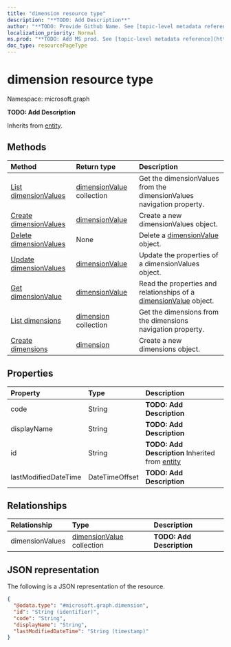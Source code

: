 ```yaml
---
title: "dimension resource type"
description: "**TODO: Add Description**"
author: "**TODO: Provide Github Name. See [topic-level metadata reference](https://msgo.azurewebsites.net/add/document/guidelines/metadata.html#topic-level-metadata)**"
localization_priority: Normal
ms.prod: "**TODO: Add MS prod. See [topic-level metadata reference](https://msgo.azurewebsites.net/add/document/guidelines/metadata.html#topic-level-metadata)**"
doc_type: resourcePageType
---
```


# dimension resource type


Namespace: microsoft.graph

**TODO: Add Description**


Inherits from [entity](../resources/entity.md).

## Methods
|Method|Return type|Description|
|:---|:---|:---|
|[List dimensionValues](../api/dimension-list-dimensionvalues.md)|[dimensionValue](../resources/dimensionvalue.md) collection|Get the dimensionValues from the dimensionValues navigation property.|
|[Create dimensionValues](../api/dimension-post-dimensionvalues.md)|[dimensionValue](../resources/dimensionvalue.md)|Create a new dimensionValues object.|
|[Delete dimensionValues](../api/dimension-delete-dimensionvalues.md)|None|Delete a [dimensionValue](../resources/dimensionvalue.md) object.|
|[Update dimensionValues](../api/dimension-update-dimensionvalues.md)|[dimensionValue](../resources/dimensionvalue.md)|Update the properties of a dimensionValues object.|
|[Get dimensionValue](../api/dimensionvalue-get.md)|[dimensionValue](../resources/dimensionvalue.md)|Read the properties and relationships of a [dimensionValue](../resources/dimensionvalue.md) object.|
|[List dimensions](../api/company-list-dimensions.md)|[dimension](../resources/dimension.md) collection|Get the dimensions from the dimensions navigation property.|
|[Create dimensions](../api/company-post-dimensions.md)|[dimension](../resources/dimension.md)|Create a new dimensions object.|

## Properties
|Property|Type|Description|
|:---|:---|:---|
|code|String|**TODO: Add Description**|
|displayName|String|**TODO: Add Description**|
|id|String|**TODO: Add Description** Inherited from [entity](../resources/entity.md)|
|lastModifiedDateTime|DateTimeOffset|**TODO: Add Description**|

## Relationships
|Relationship|Type|Description|
|:---|:---|:---|
|dimensionValues|[dimensionValue](../resources/dimensionvalue.md) collection|**TODO: Add Description**|

## JSON representation
The following is a JSON representation of the resource.
<!-- {
  "blockType": "resource",
  "keyProperty": "id",
  "@odata.type": "microsoft.graph.dimension",
  "baseType": "microsoft.graph.entity",
  "openType": false
}
-->
``` json
{
  "@odata.type": "#microsoft.graph.dimension",
  "id": "String (identifier)",
  "code": "String",
  "displayName": "String",
  "lastModifiedDateTime": "String (timestamp)"
}
```

